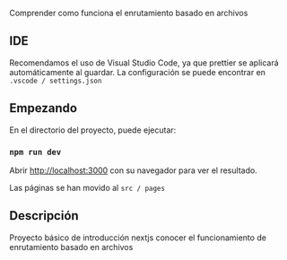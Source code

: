 Comprender como funciona el enrutamiento basado en archivos

## IDE

Recomendamos el uso de Visual Studio Code, ya que prettier se aplicará automáticamente al guardar. La configuración se puede encontrar en `.vscode / settings.json`

## Empezando

En el directorio del proyecto, puede ejecutar:

### `npm run dev`

Abrir [http://localhost:3000](http://localhost:3000) con su navegador para ver el resultado.

Las páginas se han movido al `src / pages`

## Descripción

Proyecto básico de introducción nextjs conocer el funcionamiento de enrutamiento basado en archivos
